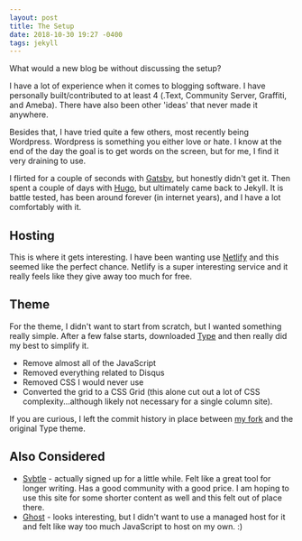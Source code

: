 ```yaml
---
layout: post
title: The Setup
date: 2018-10-30 19:27 -0400
tags: jekyll
---
```

What would a new blog be without discussing the setup?

I have a lot of experience when it comes to blogging software. I have personally built/contributed to at least 4 (.Text, Community Server, Graffiti, and Ameba). There have also been other 'ideas' that never made it anywhere.

Besides that, I have tried quite a few others, most recently being Wordpress. Wordpress is something you either love or hate. I know at the end of the day the goal is to get words on the screen, but for me, I find it very draining to use.

I flirted for a couple of seconds with [Gatsby](https://www.gatsbyjs.org/), but honestly didn't get it. Then spent a couple of days with [Hugo](https://gohugo.io/), but ultimately came back to Jekyll. It is battle tested, has been around forever (in internet years), and I have a lot comfortably with it.

## Hosting
This is where it gets interesting. I have been wanting use [Netlify](https://www.netlify.com) and this seemed like the perfect chance. Netlify is a super interesting service and it really feels like they give away too much for free.

## Theme
For the theme, I didn't want to start from scratch, but I wanted something really simple. After a few false starts, downloaded [Type](https://github.com/aspirethemes/type.git) and then really did my best to simplify it.

* Remove almost all of the JavaScript
* Removed everything related to Disqus
* Removed CSS I would never use
* Converted the grid to a CSS Grid (this alone cut out a lot of CSS complexity...although likely not necessary for a single column site).

If you are curious, I left the commit history in place between [my fork](https://github.com/scottwater/blog) and the original Type theme.

## Also Considered

* [Svbtle](https://svbtle.com/) - actually signed up for a little while. Felt like a great tool for longer writing. Has a good community with a good price. I am hoping to use this site for some shorter content as well and this felt out of place there.
* [Ghost](https://ghost.org/) - looks interesting, but I didn't want to use a managed host for it and felt like way too much JavaScript to host on my own. :)
